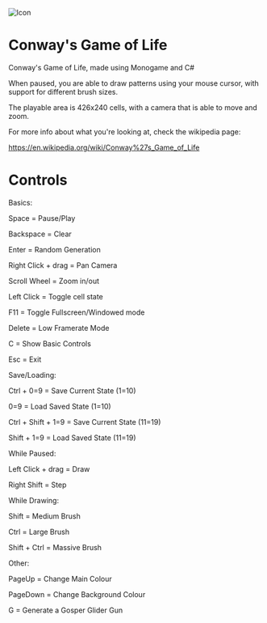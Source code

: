 ![Icon](https://user-images.githubusercontent.com/74556753/154779241-738bc26b-caba-4cbe-9af5-23bb79b75892.png)

# Conway's Game of Life
Conway's Game of Life, made using Monogame and C#

When paused, you are able to draw patterns using your mouse cursor, with support for different brush sizes.

The playable area is 426x240 cells, with a camera that is able to move and zoom.

For more info about what you're looking at, check the wikipedia page:

https://en.wikipedia.org/wiki/Conway%27s_Game_of_Life


# Controls

Basics:

Space = Pause/Play

Backspace = Clear

Enter = Random Generation

Right Click + drag = Pan Camera

Scroll Wheel = Zoom in/out

Left Click = Toggle cell state

F11 = Toggle Fullscreen/Windowed mode

Delete = Low Framerate Mode

C = Show Basic Controls

Esc = Exit


Save/Loading:

Ctrl + 0=9 = Save Current State (1=10)

0=9 = Load Saved State (1=10)

Ctrl + Shift + 1=9 = Save Current State (11=19)

Shift + 1=9 = Load Saved State (11=19)


While Paused:

Left Click + drag = Draw

Right Shift = Step


While Drawing:

Shift = Medium Brush

Ctrl = Large Brush

Shift + Ctrl = Massive Brush


Other:

PageUp = Change Main Colour

PageDown = Change Background Colour

G = Generate a Gosper Glider Gun


